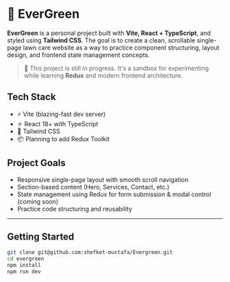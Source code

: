 # 🌿 EverGreen

**EverGreen** is a personal project built with **Vite, React + TypeScript**, and styled using **Tailwind CSS**. The goal is to create a clean, scrollable single-page lawn care website as a way to practice component structuring, layout design, and frontend state management concepts.

> 🧠 This project is still in progress. It's a sandbox for experimenting while learning **Redux** and modern frontend architecture.

## Tech Stack

- ⚡️ Vite (blazing-fast dev server)
- ⚛️ React 18+ with TypeScript
- 🎨 Tailwind CSS
- 📦 Planning to add Redux Toolkit

## Project Goals

- Responsive single-page layout with smooth scroll navigation
- Section-based content (Hero, Services, Contact, etc.)
- State management using Redux for form submission & modal control (coming soon)
- Practice code structuring and reusability

---

## Getting Started

```bash
git clone git@github.com:shefket-mustafa/Evergreen.git
cd evergreen
npm install
npm run dev
